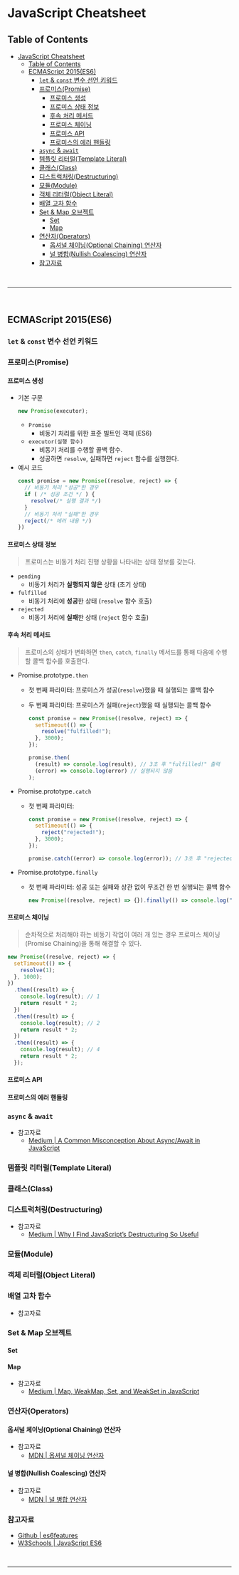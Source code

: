 # JavaScript Cheatsheet

## Table of Contents

- [JavaScript Cheatsheet](#javascript-cheatsheet)
  - [Table of Contents](#table-of-contents)
  - [ECMAScript 2015(ES6)](#ecmascript-2015es6)
    - [`let` & `const` 변수 선언 키워드](#let--const-변수-선언-키워드)
    - [프로미스(Promise)](#프로미스promise)
      - [프로미스 생성](#프로미스-생성)
      - [프로미스 상태 정보](#프로미스-상태-정보)
      - [후속 처리 메서드](#후속-처리-메서드)
      - [프로미스 체이닝](#프로미스-체이닝)
      - [프로미스 API](#프로미스-api)
      - [프로미스의 에러 핸들링](#프로미스의-에러-핸들링)
    - [`async` & `await`](#async--await)
    - [템플릿 리터럴(Template Literal)](#템플릿-리터럴template-literal)
    - [클래스(Class)](#클래스class)
    - [디스트럭처링(Destructuring)](#디스트럭처링destructuring)
    - [모듈(Module)](#모듈module)
    - [객체 리터럴(Object Literal)](#객체-리터럴object-literal)
    - [배열 고차 함수](#배열-고차-함수)
    - [Set & Map 오브젝트](#set--map-오브젝트)
      - [Set](#set)
      - [Map](#map)
    - [연산자(Operators)](#연산자operators)
      - [옵셔널 체이닝(Optional Chaining) 연산자](#옵셔널-체이닝optional-chaining-연산자)
      - [널 병합(Nullish Coalescing) 연산자](#널-병합nullish-coalescing-연산자)
    - [참고자료](#참고자료)

<br>

---

<br>

## ECMAScript 2015(ES6)

### `let` & `const` 변수 선언 키워드

### 프로미스(Promise)

#### 프로미스 생성

- 기본 구문
  ```javascript
  new Promise(executor);
  ```
  - `Promise`
    - 비동기 처리를 위한 표준 빌트인 객체 (ES6)
  - `executor(실행 함수)`
    - 비동기 처리를 수행할 콜백 함수.
    - 성공하면 `resolve`, 실패하면 `reject` 함수를 실행한다.
- 예시 코드
  ```javascript
  const promise = new Promise((resolve, reject) => {
    // 비동기 처리 "성공"한 경우
    if ( /* 성공 조건 */ ) {
      resolve(/* 실행 결과 */)
    }
    // 비동기 처리 "실패"한 경우
    reject(/* 에러 내용 */)
  })
  ```

#### 프로미스 상태 정보

> 프로미스는 비동기 처리 진행 상황을 나타내는 상태 정보를 갖는다.

- `pending`
  - 비동기 처리가 **실행되지 않은** 상태 (초기 상태)
- `fulfilled`
  - 비동기 처리에 **성공**한 상태 (`resolve` 함수 호출)
- `rejected`
  - 비동기 처리에 **실패**한 상태 (`reject` 함수 호출)

#### 후속 처리 메서드

> 프로미스의 상태가 변화하면 `then`, `catch`, `finally` 메서드를 통해 다음에 수행할 콜백 함수를 호출한다.

- Promise.prototype`.then`

  - 첫 번째 파라미터: 프로미스가 성공(`resolve`)했을 때 실행되는 콜백 함수
  - 두 번째 파라미터: 프로미스가 실패(`reject`)했을 때 실행되는 콜백 함수

    ```javascript
    const promise = new Promise((resolve, reject) => {
      setTimeout(() => {
        resolve("fulfilled!");
      }, 3000);
    });

    promise.then(
      (result) => console.log(result), // 3초 후 "fulfilled!" 출력
      (error) => console.log(error) // 실행되지 않음
    );
    ```

- Promise.prototype`.catch`

  - 첫 번째 파라미터:

    ```javascript
    const promise = new Promise((resolve, reject) => {
      setTimeout(() => {
        reject("rejected!");
      }, 3000);
    });

    promise.catch((error) => console.log(error)); // 3초 후 "rejected!" 출력
    ```

- Promise.prototype`.finally`
  - 첫 번째 파라미터: 성공 또는 실패와 상관 없이 무조건 한 번 실행되는 콜백 함수
    ```javascript
    new Promise((resolve, reject) => {}).finally(() => console.log("finally!"));
    ```

#### 프로미스 체이닝
> 순차적으로 처리해야 하는 비동기 작업이 여러 개 있는 경우 프로미스 체이닝(Promise Chaining)을 통해 해결할 수 있다.

```javascript
new Promise((resolve, reject) => {
  setTimeout(() => {
    resolve(1);
  }, 1000);
})
  .then((result) => {
    console.log(result); // 1
    return result * 2;
  })
  .then((result) => {
    console.log(result); // 2
    return result * 2;
  })
  .then((result) => {
    console.log(result); // 4
    return result * 2;
  });
```

#### 프로미스 API
> 


#### 프로미스의 에러 핸들링
> 



### `async` & `await`

- 참고자료
  - [Medium | A Common Misconception About Async/Await in JavaScript](https://betterprogramming.pub/a-common-misconception-about-async-await-in-javascript-33de224bd5f)

### 템플릿 리터럴(Template Literal)

### 클래스(Class)

### 디스트럭처링(Destructuring)

- 참고자료
  - [Medium | Why I Find JavaScript’s Destructuring So Useful](https://betterprogramming.pub/why-i-find-javascripts-destructuring-so-useful-7be41d9ba609)

### 모듈(Module)

### 객체 리터럴(Object Literal)

### 배열 고차 함수

- 참고자료

### Set & Map 오브젝트

#### Set

#### Map

- 참고자료
  - [Medium | Map, WeakMap, Set, and WeakSet in JavaScript](https://betterprogramming.pub/map-weakmap-set-weakset-in-javascript-77ecb5161e3)

### 연산자(Operators)

#### 옵셔널 체이닝(Optional Chaining) 연산자

- 참고자료
  - [MDN | 옵셔널 체이닝 연산자](https://developer.mozilla.org/ko/docs/Web/JavaScript/Reference/Operators/Optional_chaining)

#### 널 병합(Nullish Coalescing) 연산자

- 참고자료
  - [MDN | 널 병합 연산자](https://developer.mozilla.org/ko/docs/Web/JavaScript/Reference/Operators/Nullish_coalescing_operator)

### 참고자료

- [Github | es6features](https://github.com/lukehoban/es6features)
- [W3Schools | JavaScript ES6](https://www.w3schools.com/js/js_es6.asp)

<br>

---

<br>
